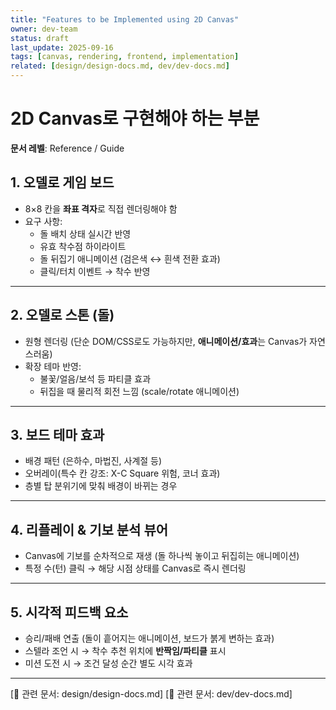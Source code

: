 ```yaml
---
title: "Features to be Implemented using 2D Canvas"
owner: dev-team
status: draft
last_update: 2025-09-16
tags: [canvas, rendering, frontend, implementation]
related: [design/design-docs.md, dev/dev-docs.md]
---
```


# 2D Canvas로 구현해야 하는 부분

**문서 레벨**: Reference / Guide

## 1. **오델로 게임 보드**

- 8×8 칸을 **좌표 격자**로 직접 렌더링해야 함
- 요구 사항:
    - 돌 배치 상태 실시간 반영
    - 유효 착수점 하이라이트
    - 돌 뒤집기 애니메이션 (검은색 ↔ 흰색 전환 효과)
    - 클릭/터치 이벤트 → 착수 반영

---

## 2. **오델로 스톤 (돌)**

- 원형 렌더링 (단순 DOM/CSS로도 가능하지만, **애니메이션/효과**는 Canvas가 자연스러움)
- 확장 테마 반영:
    - 불꽃/얼음/보석 등 파티클 효과
    - 뒤집을 때 물리적 회전 느낌 (scale/rotate 애니메이션)

---

## 3. **보드 테마 효과**

- 배경 패턴 (은하수, 마법진, 사계절 등)
- 오버레이(특수 칸 강조: X-C Square 위험, 코너 효과)
- 층별 탑 분위기에 맞춰 배경이 바뀌는 경우

---

## 4. **리플레이 & 기보 분석 뷰어**

- Canvas에 기보를 순차적으로 재생 (돌 하나씩 놓이고 뒤집히는 애니메이션)
- 특정 수(턴) 클릭 → 해당 시점 상태를 Canvas로 즉시 렌더링

---

## 5. **시각적 피드백 요소**

- 승리/패배 연출 (돌이 흩어지는 애니메이션, 보드가 붉게 변하는 효과)
- 스텔라 조언 시 → 착수 추천 위치에 **반짝임/파티클** 표시
- 미션 도전 시 → 조건 달성 순간 별도 시각 효과

---
[📎 관련 문서: design/design-docs.md]
[📎 관련 문서: dev/dev-docs.md]